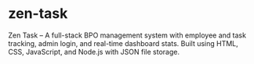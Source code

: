 # zen-task
Zen Task – A full-stack BPO management system with employee and task tracking, admin login, and real-time dashboard stats. Built using HTML, CSS, JavaScript, and Node.js with JSON file storage.
